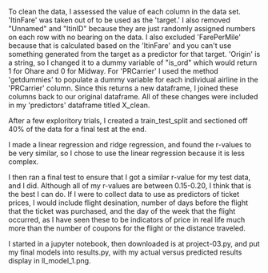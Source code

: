 To clean the data, I assessed the value of each column in the data set.  'ItinFare' was taken out of to be used as the 'target.'  I also removed "Unnamed" and "ItinID" because they are just randomly assigned numbers on each row with no bearing on the data.  I also excluded 'FarePerMile' because that is calculated based on the 'ItinFare' and you can't use something generated from the target as a predictor for that target.  'Origin' is a string, so I changed it to a dummy variable of "is_ord" which would return 1 for Ohare and 0 for Midway.  For 'PRCarrier' I used the method 'getdummies' to populate a dummy variable for each individual airline in the 'PRCarrier' column.  Since this returns a new dataframe, I joined these columns back to our original dataframe.  All of these changes were included in my 'predictors' dataframe titled X_clean. 

After a few exploritory trials, I created a train_test_split and sectioned off 40% of the data for a final test at the end.

I made a linear regression and ridge regression, and found the r-values to be very similar, so I chose to use the linear regression because it is less complex.  

I then ran a final test to ensure that I got a similar r-value for my test data, and I did.  Although all of my r-values are between 0.15-0.20, I think that is the best I can do.  If I were to collect data to use as predictors of ticket prices, I would include flight desination, number of days before the flight that the ticket was purchased, and the day of the week that the flight occurred, as I have seen these to be indicators of price in real life much more than the number of coupons for the flight or the distance traveled. 

I started in a jupyter notebook, then downloaded is at project-03.py, and put my final models into results.py, with my actual versus predicted results display in ll_model_1.png.